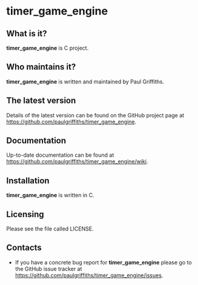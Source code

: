 timer_game_engine
=================

What is it?
-----------

**timer_game_engine** is C project.

Who maintains it?
-----------------
**timer_game_engine** is written and maintained by Paul Griffiths.

The latest version
------------------
Details of the latest version can be found on the GitHub project page at
<https://github.com/paulgriffiths/timer_game_engine>.

Documentation
-------------
Up-to-date documentation can be found at
<https://github.com/paulgriffiths/timer_game_engine/wiki>.

Installation
------------
**timer_game_engine** is written in C.

Licensing
---------
Please see the file called LICENSE.

Contacts
--------
* If you have a concrete bug report for **timer_game_engine** please go to the GitHub
issue tracker at <https://github.com/paulgriffiths/timer_game_engine/issues>.
